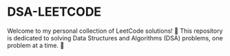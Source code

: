 # DSA-LEETCODE
Welcome to my personal collection of LeetCode solutions! 🎯 This repository is dedicated to solving Data Structures and Algorithms (DSA) problems, one problem at a time. 🚀
